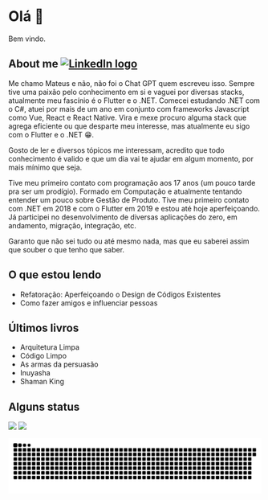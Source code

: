 # Olá 👋

Bem vindo.

## About me [<img src="https://img.shields.io/badge/LinkedIn-282C34?logo=linkedin&logoColor=0077B5" alt="LinkedIn logo" title="LinkedIn" height="25" />](https://www.linkedin.com/in/mateus-silva-a6030b160/)

Me chamo Mateus e não, não foi o Chat GPT quem escreveu isso. Sempre tive uma paixão pelo conhecimento em si e vaguei por diversas stacks, atualmente meu fascínio é o Flutter e o .NET. Comecei estudando .NET com o C#, atuei por mais de um ano em conjunto com frameworks Javascript como Vue, React e React Native. Vira e mexe procuro alguma stack que agrega eficiente ou que desparte meu interesse, mas atualmente eu sigo com o Flutter e o .NET 😁.

Gosto de ler e diversos tópicos me interessam, acredito que todo conhecimento é valido e que um dia vai te ajudar em algum momento, por mais mínimo que seja.

Tive meu primeiro contato com programação aos 17 anos (um pouco tarde pra ser um prodígio). Formado em Computação e atualmente tentando entender um pouco sobre Gestão de Produto. Tive meu primeiro contato com .NET em 2018 e com o Flutter em 2019 e estou até hoje aperfeiçoando. Já participei no desenvolvimento de diversas aplicações do zero, em andamento, migração, integração, etc.

Garanto que não sei tudo ou até mesmo nada, mas que eu saberei assim que souber o que tenho que saber.

## O que estou lendo
 - Refatoração: Aperfeiçoando o Design de Códigos Existentes
 - Como fazer amigos e influenciar pessoas
## Últimos livros
 - Arquitetura Limpa
 - Código Limpo
 - As armas da persuasão
 - Inuyasha
 - Shaman King

## Alguns status
<div>
 <img height="180em" src="https://github-readme-stats.vercel.app/api?username=mateuss-silva&show_icons=true&theme=algolia&include_all_commits=true&count_private=true"/>
  <img height="180em" src="https://github-readme-stats.vercel.app/api/top-langs/?username=mateuss-silva&layout=compact&langs_count=7&theme=algolia"/>
</div>

![Snake animation](https://github.com/mateuss-silva/mateuss-silva/blob/main/github-contribution-grid-snake.svg)
